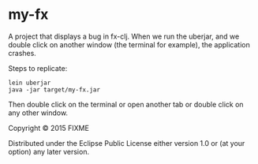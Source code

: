 # my-fx

A project that displays a bug in fx-clj. When we run the uberjar, and we double click on another window (the terminal for example), the application crashes.

Steps to replicate:

```
lein uberjar
java -jar target/my-fx.jar
```

Then double click on the terminal or open another tab or double click on any other window.


Copyright © 2015 FIXME

Distributed under the Eclipse Public License either version 1.0 or (at
your option) any later version.
